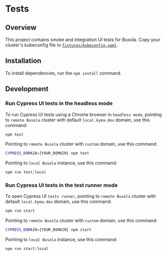 # Tests

## Overview

This project contains smoke and integration UI tests for Busola. Copy your cluster's kubeconfig file to [`fixtures/kubeconfig.yaml`](fixtures/kubeconfig.yaml).

## Installation

To install dependencies, run the `npm install` command.

## Development

### Run Cypress UI tests in the headless mode

To run Cypress UI tests using a Chrome browser in `headless mode`,
pointing to `remote Busola` cluster with default `local.kyma.dev` domain, use this command:

```bash
npm test
```

Pointing to `remote Busola` cluster with `custom` domain, use this command:

```bash
CYPRESS_DOMAIN={YOUR_DOMAIN} npm test
```

Pointing to `local Busola` instance, use this command:

```bash
npm run test:local
```

### Run Cypress UI tests in the test runner mode

To open Cypress UI `tests runner`,
pointing to `remote Busola` cluster with default `local.kyma.dev` domain, use this command:

```bash
npm run start
```

Pointing to `remote Busola` cluster with `custom` domain, use this command:

```bash
CYPRESS_DOMAIN={YOUR_DOMAIN} npm start
```

Pointing to `local Busola` instance, use this command:

```bash
npm run start:local
```

